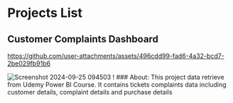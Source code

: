 # Projects List
## Customer Complaints Dashboard 

https://github.com/user-attachments/assets/496cdd99-fad6-4a32-bcd7-2be029fb91b6


![Screenshot 2024-09-25 094503](https://github.com/user-attachments/assets/76eaeb4a-c666-420e-b444-ed710738c756)
! ### About: 
This project data retrieve from Udemy Power BI Course.  It contains tickets complaints data including customer details, complaint details and purchase details
